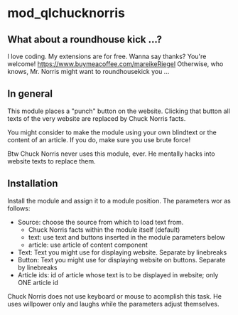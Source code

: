 # mod_qlchucknorris

## What about a roundhouse kick ...?

I love coding. My extensions are for free. Wanna say thanks? You're welcome! 
<https://www.buymeacoffee.com/mareikeRiegel>
Otherwise, who knows, Mr. Norris might want to roundhousekick you ...

## In general

This module places a "punch" button on the website. Clicking that button all texts of the very website are replaced by Chuck Norris facts.

You might consider to make the module using your own blindtext or the content of an article. If you do, make sure you use brute force!

Btw Chuck Norris never uses this module, ever. He mentally hacks into website texts to replace them.

## Installation

Install the module and assign it to a module position. The parameters wor as follows:

* Source: choose the source from which to load text from.
  * Chuck Norris facts within the module itself (default)
  * text: use text and buttons inserted in the module parameters below
  * article: use article of content component
* Text: Text you might use for displaying website. Separate by linebreaks
* Button: Text you might use for displaying website on buttons. Separate by linebreaks
* Article ids: id of article whose text is to be displayed in website; only ONE article id 
 
Chuck Norris does not use keyboard or mouse to acomplish this task. He uses willpower only and laughs while the parameters adjust themselves.

